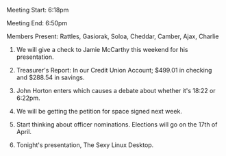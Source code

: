Meeting Start: 6:18pm </p><p>
Meeting End: 6:50pm </p><p>
Members Present: Rattles, Gasiorak, Soloa, Cheddar, Camber, Ajax, Charlie </p><p>
1. We will give a check to Jamie McCarthy this weekend for his presentation. </p><p>
2. Treasurer's Report: In our Credit Union Account; $499.01 in checking and $288.54 in savings. </p><p>
3. John Horton enters which causes a debate about whether it's 18:22 or 6:22pm. </p><p>
4. We will be getting the petition for space signed next week. </p><p>
5. Start thinking about officer nominations. Elections will go on the 17th of April. </p><p>
6. Tonight's presentation, The Sexy Linux Desktop.</p>
